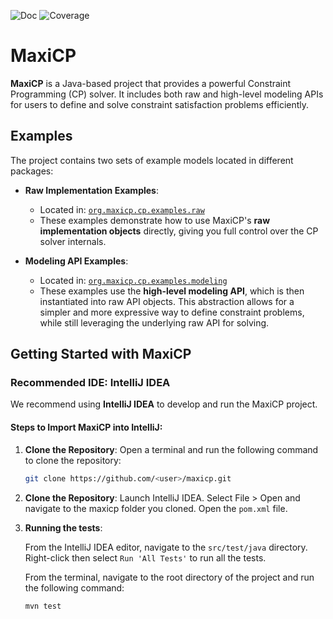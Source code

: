 

![Doc](https://github.com/aia-uclouvain/maxicp/actions/workflows/publish.yml/badge.svg)
![Coverage](https://github.com/aia-uclouvain/maxicp/actions/workflows/test.yml/badge.svg)
<!-- ![Test coverage](https://raw.githubusercontent.com/<username>/<repository>/badges/badges/<branch>/badge.svg) -->

# MaxiCP

**MaxiCP** is a Java-based project that provides a powerful Constraint Programming (CP) solver. 
It includes both raw and high-level modeling APIs for users to define and solve constraint satisfaction problems efficiently.

## Examples

The project contains two sets of example models located in different packages:

- **Raw Implementation Examples**:
    - Located in: [`org.maxicp.cp.examples.raw`](https://github.com/<user>/maxicp/tree/master/src/main/java/org/maxicp/cp/examples/raw)
    - These examples demonstrate how to use MaxiCP's **raw implementation objects** directly, giving you full control over the CP solver internals.

- **Modeling API Examples**:
    - Located in: [`org.maxicp.cp.examples.modeling`](https://github.com/<user>/maxicp/tree/master/src/main/java/org/maxicp/cp/examples/modeling)
    - These examples use the **high-level modeling API**, which is then instantiated into raw API objects. This abstraction allows for a simpler and more expressive way to define constraint problems, while still leveraging the underlying raw API for solving.

## Getting Started with MaxiCP

### Recommended IDE: IntelliJ IDEA

We recommend using **IntelliJ IDEA** to develop and run the MaxiCP project.

#### Steps to Import MaxiCP into IntelliJ:

1. **Clone the Repository**:
   Open a terminal and run the following command to clone the repository:
   ```bash
   git clone https://github.com/<user>/maxicp.git
    ```

2. **Clone the Repository**:
   Launch IntelliJ IDEA.
   Select File > Open and navigate to the maxicp folder you cloned. 
   Open the `pom.xml` file.

3. **Running the tests**:

    From the IntelliJ IDEA editor, navigate to the `src/test/java` directory.
    Right-click then select `Run 'All Tests'` to run all the tests.

    From the terminal, navigate to the root directory of the project and run the following command:
    ```bash
    mvn test
    ```



